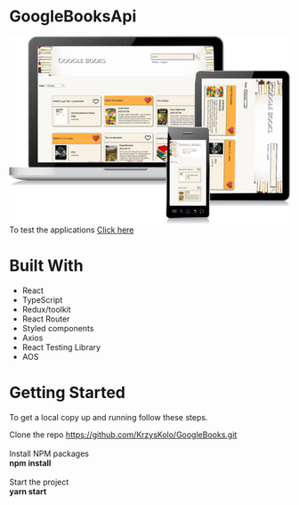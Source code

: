 # GoogleBooksApi
<img src="demo/prezentacja.png" alt="GoogleBooks" width="550px">
To test the applications <a target="_blank" href="http://web-projekt-1.net.pl/">Click here </a>

# Built With
 - React
 - TypeScript
 - Redux/toolkit
 - React Router
 - Styled components
 - Axios
 - React Testing Library
 - AOS

# Getting Started

To get a local copy up and running follow these steps.

Clone the repo
https://github.com/KrzysKolo/GoogleBooks.git <br><br>
Install NPM packages <br>
<b> npm install </b> <br><br>
Start the project <br>
<b> yarn start </b>
